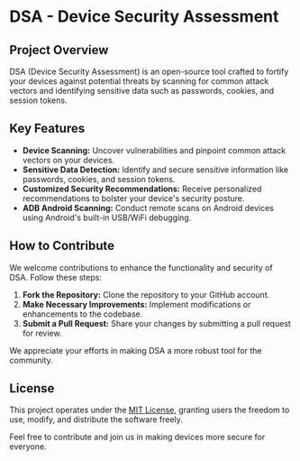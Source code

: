 # DSA - Device Security Assessment

## Project Overview

DSA (Device Security Assessment) is an open-source tool crafted to fortify your devices against potential threats by scanning for common attack vectors and identifying sensitive data such as passwords, cookies, and session tokens.

## Key Features

- **Device Scanning:** Uncover vulnerabilities and pinpoint common attack vectors on your devices.
- **Sensitive Data Detection:** Identify and secure sensitive information like passwords, cookies, and session tokens.
- **Customized Security Recommendations:** Receive personalized recommendations to bolster your device's security posture.
- **ADB Android Scanning:** Conduct remote scans on Android devices using Android's built-in USB/WiFi debugging.

## How to Contribute

We welcome contributions to enhance the functionality and security of DSA. Follow these steps:

1. **Fork the Repository:** Clone the repository to your GitHub account.
2. **Make Necessary Improvements:** Implement modifications or enhancements to the codebase.
3. **Submit a Pull Request:** Share your changes by submitting a pull request for review.

We appreciate your efforts in making DSA a more robust tool for the community.

## License

This project operates under the [MIT License](LICENSE), granting users the freedom to use, modify, and distribute the software freely.

Feel free to contribute and join us in making devices more secure for everyone.
